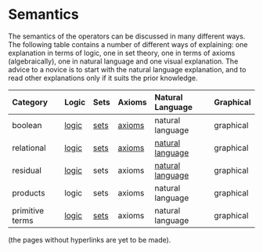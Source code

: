 # Semantics

The semantics of the operators can be discussed in many different ways. The following table contains a number of different ways of explaining: one explanation in terms of logic, one in set theory, one in terms of axioms \(algebraically\), one in natural language and one visual explanation. The advice to a novice is to start with the natural language explanation, and to read other explanations only if it suits the prior knowledge.

| Category | Logic | Sets | Axioms | Natural Language | Graphical |
| :--- | :--- | :--- | :--- | :--- | :--- |
| boolean | [logic](semantics-in-logic/boolean-operators.md) | [sets](other-ways/boolean-operators-sets.md) | [axioms](semantics-in-algebra/boolean-operators-in-algebra.md) | natural language | graphical |
| relational | [logic](semantics-in-logic/relational-operators.md) | [sets](other-ways/relational-operators-in-set-theory.md) | [axioms](semantics-in-algebra/relational-operators-in-algebra.md) | [natural language](semantics-in-natural-language/relational-operators-in-natural-language.md) | graphical |
| residual | [logic](semantics-in-logic/residual-operators.md) | sets | axioms | [natural language](semantics-in-natural-language/residual-operators.md) | graphical |
| products | logic | sets | axioms | natural language | graphical |
| primitive terms | [logic](semantics-in-logic/primitive-terms.md) | [sets](other-ways/primitive-terms-in-set-theory.md) | axioms | natural language | graphical |

\(the pages without hyperlinks are yet to be made\).

